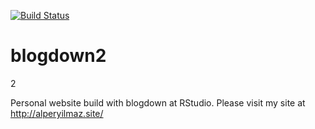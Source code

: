 [![Build Status](https://travis-ci.org/alperyilmaz/blogdown.svg?branch=master)](https://travis-ci.org/alperyilmaz/blogdown)

# blogdown2

2 

Personal website build with blogdown at RStudio. Please visit my site at http://alperyilmaz.site/

